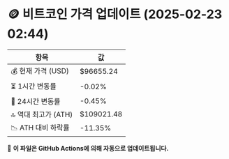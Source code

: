 # 🪙 비트코인 가격 업데이트 (2025-02-23 02:44)

| 항목                | 값 |
|--------------------|----------------|
| 💰 현재 가격 (USD) | $96655.24 |
| ⏳ 1시간 변동률    | -0.02% |
| 📆 24시간 변동률   | -0.45% |
| 🔝 역대 최고가 (ATH) | $109021.48 |
| 📉 ATH 대비 하락률 | -11.35% |

🔄 **이 파일은 GitHub Actions에 의해 자동으로 업데이트됩니다.**
